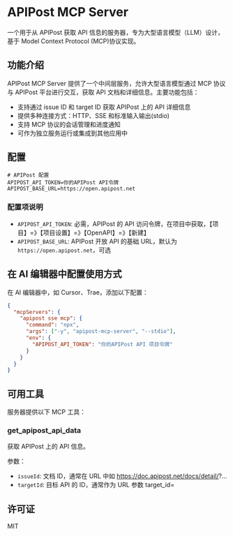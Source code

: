 # APIPost MCP Server

一个用于从 APIPost 获取 API 信息的服务器，专为大型语言模型（LLM）设计，基于 Model Context Protocol (MCP)协议实现。

## 功能介绍

APIPost MCP Server 提供了一个中间层服务，允许大型语言模型通过 MCP 协议与 APIPost 平台进行交互，获取 API 文档和详细信息。主要功能包括：

- 支持通过 issue ID 和 target ID 获取 APIPost 上的 API 详细信息
- 提供多种连接方式：HTTP、SSE 和标准输入输出(stdio)
- 支持 MCP 协议的会话管理和进度通知
- 可作为独立服务运行或集成到其他应用中

## 配置

```
# APIPost 配置
APIPOST_API_TOKEN=你的APIPost API令牌
APIPOST_BASE_URL=https://open.apipost.net

```

### 配置项说明

- `APIPOST_API_TOKEN`: 必需，APIPost 的 API 访问令牌，在项目中获取，【项目】=》【项目设置】=》【OpenAPI】=》【新建】
- `APIPOST_BASE_URL`: APIPost 开放 API 的基础 URL，默认为`https://open.apipost.net`，可选

## 在 AI 编辑器中配置使用方式

在 AI 编辑器中，如 Cursor、Trae，添加以下配置：

```json
{
  "mcpServers": {
    "apipost sse mcp": {
      "command": "npx",
      "args": ["-y", "apipost-mcp-server", "--stdio"],
      "env": {
        "APIPOST_API_TOKEN": "你的APIPost API 项目令牌"
      }
    }
  }
}
```

## 可用工具

服务器提供以下 MCP 工具：

### get_apipost_api_data

获取 APIPost 上的 API 信息。

参数：

- `issueId`: 文档 ID，通常在 URL 中如 https://doc.apipost.net/docs/detail/<issueId>?...
- `targetId`: 目标 API 的 ID，通常作为 URL 参数 target_id=<targetId>

## 许可证

MIT

```

```

